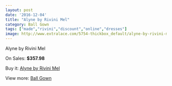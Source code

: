 ```yaml
---
layout: post
date: '2016-12-04'
title: "Alyne by Rivini Mel"
category: Ball Gown
tags: ["made","rivini","discount","online","dresses"]
image: http://www.extralace.com/5754-thickbox_default/alyne-by-rivini-mel.jpg
---
```

Alyne by Rivini Mel

On Sales: **$357.98**
<a href="https://www.extralace.com/ball-gown/2737-alyne-by-rivini-mel.html"><amp-img layout="responsive" width="600" height="600" src="//www.extralace.com/5754-thickbox_default/alyne-by-rivini-mel.jpg" alt="Alyne by Rivini Mel 0" /></a>
<a href="https://www.extralace.com/ball-gown/2737-alyne-by-rivini-mel.html"><amp-img layout="responsive" width="600" height="600" src="//www.extralace.com/5755-thickbox_default/alyne-by-rivini-mel.jpg" alt="Alyne by Rivini Mel 1" /></a>

Buy it: [Alyne by Rivini Mel](https://www.extralace.com/ball-gown/2737-alyne-by-rivini-mel.html "Alyne by Rivini Mel")

View more: [Ball Gown](https://www.extralace.com/3-ball-gown "Ball Gown")